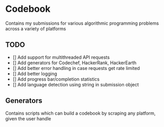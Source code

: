 # Codebook

Contains my submissions for various algorithmic programming problems across a
variety of platforms

## TODO

- [] Add support for multithreaded API requests
- [] Add generators for Codechef, HackerRank, HackerEarth
- [] Add better error handling in case requests get rate limited
- [] Add better logging
- [] Add progress bar/completion statistics
- [] Add language detection using string in submission object

## Generators

Contains scripts which can build a codebook by scraping any platform, given the
user handle